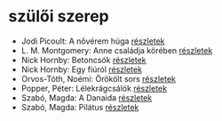 # szülői szerep

- Jodi Picoult: A nővérem húga [részletek](_details/%7Bopf.creator%7D.md#id_350)
- L. M. Montgomery: Anne családja körében [részletek](_details/%7Bopf.creator%7D.md#id_484)
- Nick Hornby: Betoncsók [részletek](_details/%7Bopf.creator%7D.md#id_708)
- Nick Hornby: Egy fiúról [részletek](_details/%7Bopf.creator%7D.md#id_707)
- Orvos-Tóth, Noémi: Örökölt sors [részletek](_details/%7Bopf.creator%7D.md#id_1290)
- Popper, Péter: Lélekrágcsálók [részletek](_details/%7Bopf.creator%7D.md#id_763)
- Szabó, Magda: A Danaida [részletek](_details/%7Bopf.creator%7D.md#id_1350)
- Szabó, Magda: Pilátus [részletek](_details/%7Bopf.creator%7D.md#id_1351)